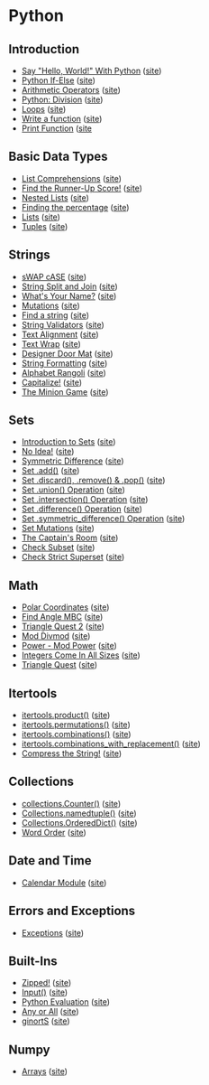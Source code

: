 # Python
## Introduction
- [Say "Hello, World!" With Python](./py-hello-world.py) ([site](https://www.hackerrank.com/challenges/py-hello-world/))
- [Python If-Else](./py-if-else.py) ([site](https://www.hackerrank.com/challenges/py-if-else/))
- [Arithmetic Operators](./python-arithmetic-operators.py) ([site](https://hackerrank.com/challenges/python-arithmetic-operators/))
- [Python: Division](./python-division.py) ([site](https://www.hackerrank.com/challenges/python-division/))
- [Loops](./pyths.py) ([site](https://www.hackerrank.com/challenges/python-loops/))
- [Write a function](./write-a-function.py) ([site](https://www.hackerrank.com/challenges/write-a-function/))
- [Print Function](./python-print.py) ([site](https://www.hackerrank.com/challenges/python-print)

## Basic Data Types
- [List Comprehensions](./list-comprehensions.py) ([site](https://www.hackerrank.com/challenges/list-comprehensions/))
- [Find the Runner-Up Score!](./find-second-maximum-number-in-a-list.py) ([site](https://www.hackerrank.com/challenges/find-second-maximum-number-in-a-list/))
- [Nested Lists](./nested-list.py) ([site](https://www.hackerrank.com/challenges/nested-list/))
- [Finding the percentage](./finding-the-percentage.py) ([site](https://www.hackerrank.com/challenges/finding-the-percentage/))
- [Lists](./python-lists.py) ([site](https://www.hackerrank.com/challenges/python-lists/))
- [Tuples](./python-tuples.py) ([site](https://www.hackerrank.com/challenges/python-tuples/))

## Strings
- [sWAP cASE](./swap-case.py) ([site](https://www.hackerrank.com/challenges/swap-case/))
- [String Split and Join](./python-split-string-and-join.py) ([site](https://www.hackerrank.com/challenges/python-split-string-and-join/))
- [What's Your Name?](./whats-your-name.py) ([site](https://www.hackerrank.com/challenges/whats-your-name/))
- [Mutations](./python-mutations.py) ([site](https://www.hackerrank.com/challenges/python-mutations/))
- [Find a string](./find-a-string.py) ([site](https://www.hackerrank.com/challenges/find-a-string/))
- [String Validators](./string-validators.py) ([site](https://www.hackerrank.com/challenges/string-validators/))
- [Text Alignment](./text-alignment.py) ([site](https://www.hackerrank.com/challenges/text-alignment/))
- [Text Wrap](./text-wrap.py) ([site](https://www.hackerrank.com/challenges/text-wrap/))
- [Designer Door Mat](./designer-door-mat.py) ([site](https://www.hackerrank.com/challenges/designer-door-mat/))
- [String Formatting](./python-string-formatting.py) ([site](https://www.hackerrank.com/challenges/python-string-formatting/))
- [Alphabet Rangoli](./alphabet-rangoli.py) ([site](https://www.hackerrank.com/challenges/alphabet-rangoli/))
- [Capitalize!](./capitalize.py) ([site](https://www.hackerrank.com/challenges/capitalize/))
- [The Minion Game](./the-minion-game.py) ([site](https://www.hackerrank.com/challenges/the-minion-game/))

## Sets
- [Introduction to Sets](./py-introduction-to-sets.py) ([site](https://www.hackerrank.com/challenges/py-introduction-to-sets/))
- [No Idea!](./no-idea.py) ([site](https://www.hackerrank.com/challenges/no-idea/))
- [Symmetric Difference](./symmetric-difference.py) ([site](https://www.hackerrank.com/challenges/symmetric-difference/))
- [Set .add()](./py-set-add.py) ([site](https://www.hackerrank.com/challenges/py-set-add/))
- [Set .discard(), .remove() & .pop()](./py-set-discard-remove-pop.py) ([site](https://www.hackerrank.com/challenges/py-set-discard-remove-pop/))
- [Set .union() Operation](./py-set-union.py) ([site](https://www.hackerrank.com/challenges/py-set-union/))
- [Set .intersection() Operation](./py-set-intersection-operation.py) ([site](https://www.hackerrank.com/challenges/py-set-intersection-operation/))
- [Set .difference() Operation](./py-set-difference-operation.py) ([site](https://www.hackerrank.com/challenges/py-set-difference-operation/))
- [Set .symmetric_difference() Operation](./py-set-symmetric-difference-operation) ([site](https://www.hackerrank.com/challenges/py-set-symmetric-difference-operation/))
- [Set Mutations](./py-set-mutations.py) ([site](https://www.hackerrank.com/challenges/py-set-mutations/))
- [The Captain's Room](./py-the-captains-room.py) ([site](https://www.hackerrank.com/challenges/py-the-captains-room/))
- [Check Subset](./py-check-subset.py) ([site](https://www.hackerrank.com/challenges/py-check-subset/))
- [Check Strict Superset](./py-check-strict-superset.py) ([site](https://www.hackerrank.com/challenges/py-check-strict-superset/))

## Math
- [Polar Coordinates](./polar-coordinates.py) ([site](https://www.hackerrank.com/challenges/polar-coordinates/))
- [Find Angle MBC](./find-angle.py) ([site](https://www.hackerrank.com/challenges/find-angle/))
- [Triangle Quest 2](./triangle-quest-2.py) ([site](https://www.hackerrank.com/challenges/triangle-quest-2/))
- [Mod Divmod](./python-mod-divmod.py) ([site](https://www.hackerrank.com/challenges/python-mod-divmod/))
- [Power - Mod Power](./python-power-mod-power.py) ([site](https://www.hackerrank.com/challenges/python-power-mod-power/))
- [Integers Come In All Sizes](./python-integers-come-in-all-sizes.py) ([site](https://www.hackerrank.com/challenges/python-integers-come-in-all-sizes/))
- [Triangle Quest](./python-quest-1.py) ([site](https://www.hackerrank.com/challenges/python-quest-1/))

## Itertools
- [itertools.product()](./itertools-product.py) ([site](https://www.hackerrank.com/challenges/itertools-product/))
- [itertools.permutations()](./itertools-permutations.py) ([site](https://www.hackerrank.com/challenges/itertools-permutations/))
- [itertools.combinations()](./itertools-combinations.py) ([site](https://www.hackerrank.com/challenges/itertools-combinations/))
- [itertools.combinations_with_replacement()](./itertools-combinations-with-replacement.py) ([site](https://www.hackerrank.com/challenges/itertools-combinations-with-replacement/))
- [Compress the String!](./compress-the-string.py) ([site](https://www.hackerrank.com/challenges/compress-the-string/))

## Collections
- [collections.Counter()](./collections-counter.py) ([site](https://www.hackerrank.com/challenges/collections-counter/))
- [Collections.namedtuple()](./py-collections-namedtuple.py) ([site](https://www.hackerrank.com/challenges/py-collections-namedtuple/))
- [Collections.OrderedDict()](./py-collections-ordereddict.py) ([site](https://www.hackerrank.com/challenges/py-collections-ordereddict/))
- [Word Order](./word-order.py) ([site](https://www.hackerrank.com/challenges/word-order/))

## Date and Time
- [Calendar Module](./calendar-module.py) ([site](https://www.hackerrank.com/challenges/calendar-module/))

## Errors and Exceptions
- [Exceptions](./exceptions.py) ([site](https://www.hackerrank.com/challenges/exceptions/))

## Built-Ins
- [Zipped!](./zipped.py) ([site](https://www.hackerrank.com/challenges/zipped/))
- [Input()](./input.py) ([site](https://www.hackerrank.com/challenges/input/))
- [Python Evaluation](./python-eval.py) ([site](https://www.hackerrank.com/challenges/python-eval/))
- [Any or All](./any-or-all.py) ([site](https://www.hackerrank.com/challenges/any-or-all/))
- [ginortS](./ginorts.py) ([site](https://www.hackerrank.com/challenges/ginorts/))

## Numpy
- [Arrays](./np-arrays.py) ([site](https://www.hackerrank.com/challenges/np-arrays/))
